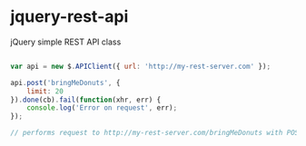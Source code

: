 jquery-rest-api
===============

jQuery simple REST API class

```javascript

var api = new $.APIClient({ url: 'http://my-rest-server.com' });

api.post('bringMeDonuts', {
    limit: 20
}).done(cb).fail(function(xhr, err) {
    console.log('Error on request', err);
});

// performs request to http://my-rest-server.com/bringMeDonuts with POST body limit=20

```